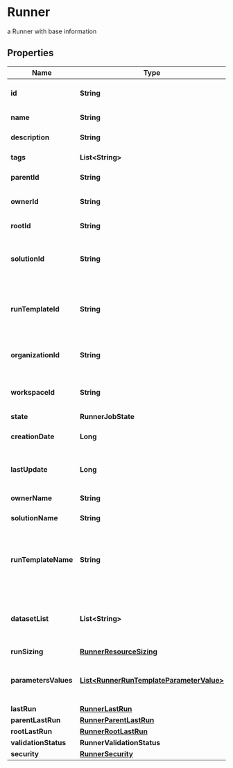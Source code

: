 

# Runner

a Runner with base information

## Properties

| Name | Type | Description | Notes |
|------------ | ------------- | ------------- | -------------|
|**id** | **String** | the Runner unique identifier |  [optional] [readonly] |
|**name** | **String** | the Runner name |  [optional] |
|**description** | **String** | the Runner description |  [optional] |
|**tags** | **List&lt;String&gt;** | the list of tags |  [optional] |
|**parentId** | **String** | the Runner parent id |  [optional] |
|**ownerId** | **String** | the user id which own this Runner |  [optional] [readonly] |
|**rootId** | **String** | the runner root id |  [optional] [readonly] |
|**solutionId** | **String** | the Solution Id associated with this Runner |  [optional] [readonly] |
|**runTemplateId** | **String** | the Solution Run Template Id associated with this Runner |  [optional] |
|**organizationId** | **String** | the associated Organization Id |  [optional] [readonly] |
|**workspaceId** | **String** | the associated Workspace Id |  [optional] [readonly] |
|**state** | **RunnerJobState** |  |  [optional] |
|**creationDate** | **Long** | the Runner creation date |  [optional] [readonly] |
|**lastUpdate** | **Long** | the last time a Runner was updated |  [optional] [readonly] |
|**ownerName** | **String** | the name of the owner |  [optional] [readonly] |
|**solutionName** | **String** | the Solution name |  [optional] [readonly] |
|**runTemplateName** | **String** | the Solution Run Template name associated with this Runner |  [optional] [readonly] |
|**datasetList** | **List&lt;String&gt;** | the list of Dataset Id associated to this Runner Run Template |  [optional] |
|**runSizing** | [**RunnerResourceSizing**](RunnerResourceSizing.md) |  |  [optional] |
|**parametersValues** | [**List&lt;RunnerRunTemplateParameterValue&gt;**](RunnerRunTemplateParameterValue.md) | the list of Solution Run Template parameters values |  [optional] |
|**lastRun** | [**RunnerLastRun**](RunnerLastRun.md) |  |  [optional] |
|**parentLastRun** | [**RunnerParentLastRun**](RunnerParentLastRun.md) |  |  [optional] |
|**rootLastRun** | [**RunnerRootLastRun**](RunnerRootLastRun.md) |  |  [optional] |
|**validationStatus** | **RunnerValidationStatus** |  |  [optional] |
|**security** | [**RunnerSecurity**](RunnerSecurity.md) |  |  [optional] |




